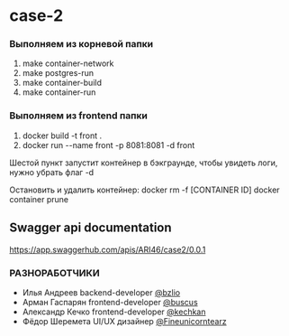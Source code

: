 # case-2
### Выполняем из корневой папки
1. make container-network
2. make postgres-run
3. make container-build
4. make container-run

### Выполняем из frontend папки
1. docker build -t front .
2. docker run --name front -p 8081:8081 -d front

Шестой пункт запустит контейнер в бэкграунде, чтобы увидеть логи, нужно убрать флаг -d

Остановить и удалить контейнер:
docker rm -f [CONTAINER ID]
docker container prune

## Swagger api documentation
https://app.swaggerhub.com/apis/ARI46/case2/0.0.1

### РАЗНОРАБОТЧИКИ

- Илья Андреев backend-developer [@bzlio](https://t.me/bzlio)
- Арман Гаспарян frontend-developer [@buscus](https://t.me/buscus)
- Александр Кечко frontend-developer [@kechkan](https://t.me/kechkan)
- Фёдор Шеремета UI/UX дизайнер [@Fineunicorntearz](https://t.me/Fineunicorntearz)